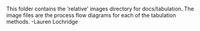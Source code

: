 This folder contains the 'relative' images directory for docs/tabulation.
The image files are the process flow diagrams for each of the tabulation methods. -Lauren Lochridge
